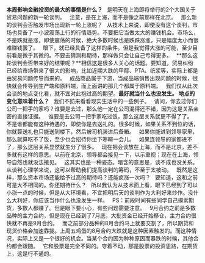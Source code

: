 **本周影响金融投资的最大的事情是什么？**
 
是明天在上海即将举行的2个大国关于贸易问题的新一轮谈判。
 
注意，是在上海，而不是像之前那样在北京。
 
那么新的谈判会否触发市场出现新一轮上涨呢？
 
从技术上来说，即使没有这个谈判，市场也具备了一小波震荡上行的行情趋势。不要把它当做太大的赚钱机会。市场么，不是跌就是涨，即使震荡的时候，绝大多数时候也是跌跌涨涨，只是幅度太小而很难赚钱罢了。
 
眼下，就已经具备了这样的条件。但是我觉得大涨的可能，至少目前看是微乎其微的。不要去猜测和期待，那样做只会让自己亏得更多。
 
**那么这轮谈判会否带来好的结果呢？**相信这是很多人关心的话题。要知道，贸易纠纷已经给市场带来了很大的影响，比如近期大跌的甲醇、PTA、纸浆等，实际上都是由贸易问题传导而来的。
 
成品商品属于下游，当成品端销售出现问题的时候，很快就会传导到生产端和原料端，而上面讲的那几个都属于原料端。
 
我们仅从此次会谈的地点变化看，就不宜对此抱过高的期望。**最好就当什么也没发生。**
**地点的变化意味着什么？**
 
我们不妨来看看现实生活中的一些例子。
 
请问，你去过你们公司一把手的家吗？谁要是去过，那么他一定在公司混得还不错，因为这是关系亲密的直接证据。
 
谁要是去公司一把手家吃过饭，那么这层关系就更不得了了。
 
不是谁都能有这种待遇的，即使你是去送礼的。很多时候，如果关系不到位的话，你就算送礼也只能送到楼下，然后被司机装进后备箱。
 
如果你能进到领导家里，那么就算吃不了饭，至少也会招待你坐下寒暄一会儿。
 
如果连领导的家都进不了，那么这层关系显然就生分了很多。
 
现在把会谈放在上海，而不是北京，差不多就有这样的意思。以前在北京，领导都会接见一下，以示重视；现在在上海，领导自然也就没法接见。
 
这其实也是一种姿态。暗含的意思是，谈不成也没关系。从谈判心理学来说，这可以帮助我们提高谈判的筹码，不至于太被动。
 
既然是这样，那么资本市场还能给予过高的期待吗？还能疯涨一次吗？
 
要知道，这和之前可是大不相同的。你还期待什么？
 
所以我认为从技术面上看，眼下已经到了可以小涨一点的时候，但是从大环境看，不宜把明后天的谈判作为大利好来炒作。没什么大利好，你应该当作什么也没发生一样。
 
PS：前段时间有些同学自己摸索期货，多数人都赚了。但是眼下要小心，有些问题需要注意。
 
9月合约之前是多数品种的主力合约，但是现在已经到了7月底，大批资金已经开始移仓，主力合约很快就不再是9月合约。
 
而之前部分品种的8月合约马上就要交割了，所以期货和现货价格会加速靠拢。上周五鸡蛋的8月合约大跌就是这种因素触发的。而这种情况，实际上又是一个很好的机会。当某个合约因为种种原因而暴跌的时候，其他合约都会跟随。
 
它和股票是完全不同的。守着不动，那是股票的投资思路，在期货上，这是行不通的。
